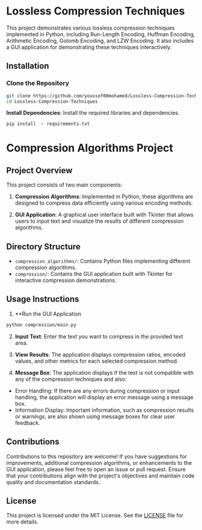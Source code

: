 # Lossless Compression Techniques

This project demonstrates various lossless compression techniques implemented in Python, including Run-Length Encoding, Huffman Encoding, Arithmetic Encoding, Golomb Encoding, and LZW Encoding. It also includes a GUI application for demonstrating these techniques interactively.

## Installation

### Clone the Repository

```bash
git clone https://github.com/youssef00mohamed/Lossless-Compression-Techniques
cd Lossless-Compression-Techniques
```

**Install Dependencies**: Install the required libraries and dependencies.

```bash
pip install -r requirements.txt
```

# Compression Algorithms Project

## Project Overview
This project consists of two main components:

1. **Compression Algorithms**: Implemented in Python, these algorithms are designed to compress data efficiently using various encoding methods.

2. **GUI Application**: A graphical user interface built with Tkinter that allows users to input text and visualize the results of different compression algorithms.

## Directory Structure
- `compression_algorithms/`: Contains Python files implementing different compression algorithms.
- `compression/`: Contains the GUI application built with Tkinter for interactive compression demonstrations.

## Usage Instructions

1. **Run the GUI Application
```bash
python compression/main.py
```

2. **Input Text**: Enter the text you want to compress in the provided text area.
   
3. **View Results**: The application displays compression ratios, encoded values, and other metrics for each selected compression method.

4. **Message Box**: The application displays if the text is not compatible with any of the compression techniques and also:

- Error Handling: If there are any errors during compression or input handling, the application will display an error message using a message box.
- Information Display: Important information, such as compression results or warnings, are also shown using message boxes for clear user feedback.

## Contributions

Contributions to this repository are welcome! If you have suggestions for improvements, additional compression algorithms, or enhancements to the GUI application, please feel free to open an issue or pull request. Ensure that your contributions align with the project's objectives and maintain code quality and documentation standards.

## License

This project is licensed under the MIT License. See the [LICENSE](LICENSE) file for more details.
